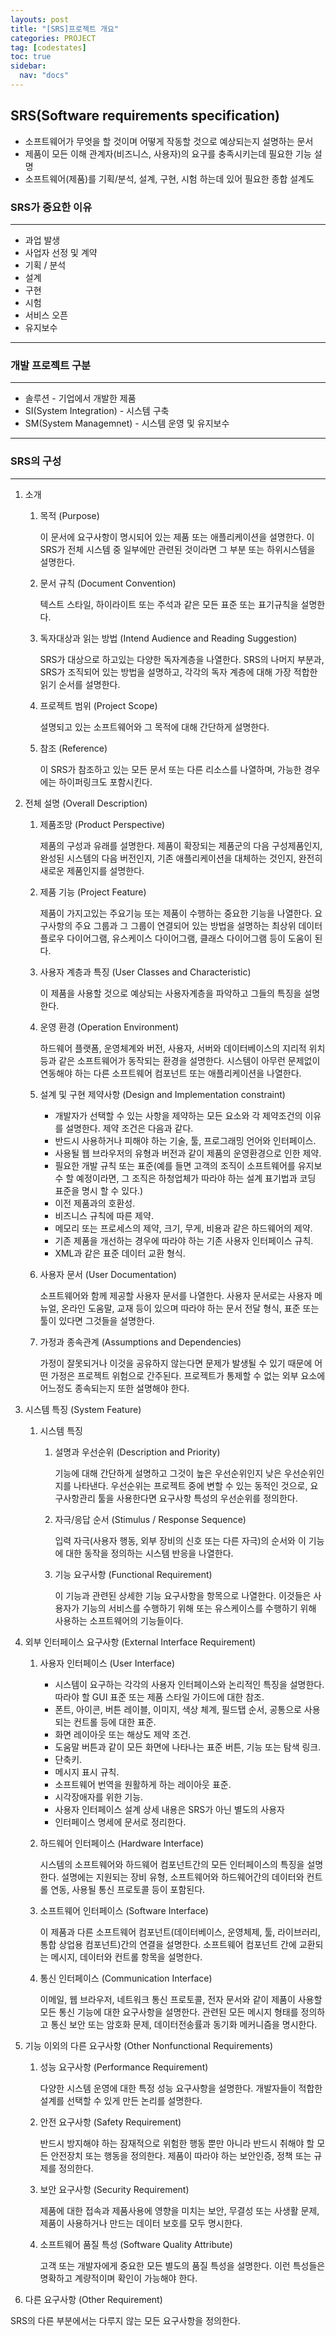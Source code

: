 ```yaml
---
layouts: post
title: "[SRS]프로젝트 개요"
categories: PROJECT
tag: [codestates]
toc: true
sidebar:
  nav: "docs"
---
```


## SRS(Software requirements specification)

- 소프트웨어가 무엇을 할 것이며 어떻게 작동할 것으로 예상되는지 설명하는 문서
- 제품이 모든 이해 관계자(비즈니스, 사용자)의 요구를 충족시키는데 필요한 기능 설명
- 소프트웨어(제품)를 기획/분석, 설계, 구현, 시험 하는데 있어 필요한 종합 설계도

### SRS가 중요한 이유

---

- 과업 발생
- 사업자 선정 및 계약
- 기획 / 분석
- 설계
- 구현
- 시험
- 서비스 오픈
- 유지보수

---

### 개발 프로젝트 구분

---

- 솔루션 - 기업에서 개발한 제품
- SI(System Integration) - 시스템 구축
- SM(System Managemnet) - 시스템 운영 및 유지보수

---

### SRS의 구성

---

1. 소개

   1. 목적 (Purpose)

      이 문서에 요구사항이 명시되어 있는 제품 또는 애플리케이션을 설명한다. 이 SRS가 전체 시스템 중 일부에만 관련된 것이라면 그 부분 또는 하위시스템을 설명한다.

   2. 문서 규칙 (Document Convention)

      텍스트 스타일, 하이라이트 또는 주석과 같은 모든 표준 또는 표기규칙을 설명한다.

   3. 독자대상과 읽는 방법 (Intend Audience and Reading Suggestion)

      SRS가 대상으로 하고있는 다양한 독자계층을 나열한다. SRS의 나머지 부분과, SRS가 조직되어 있는 방법을 설명하고, 각각의 독자 계층에 대해 가장 적합한 읽기 순서를 설명한다.

   4. 프로젝트 범위 (Project Scope)

      설명되고 있는 소프트웨어와 그 목적에 대해 간단하게 설명한다.

   5. 참조 (Reference)

      이 SRS가 참조하고 있는 모든 문서 또는 다른 리소스를 나열하며, 가능한 경우에는 하이퍼링크도 포함시킨다.

2. 전체 설명 (Overall Description)

   1. 제품조망 (Product Perspective)

      제품의 구성과 유래를 설명한다. 제품이 확장되는 제품군의 다음 구성제품인지, 완성된 시스템의 다음 버전인지, 기존 애플리케이션을 대체하는 것인지, 완전히 새로운 제품인지를 설명한다.

   2. 제품 기능 (Project Feature)

      제품이 가지고있는 주요기능 또는 제품이 수행하는 중요한 기능을 나열한다. 요구사항의 주요 그룹과 그 그룹이 연결되어 있는 방법을 설명하는 최상위 데이터 플로우 다이어그램, 유스케이스 다이어그램, 클래스 다이어그램 등이 도움이 된다.

   3. 사용자 계층과 특징 (User Classes and Characteristic)

      이 제품을 사용할 것으로 예상되는 사용자계층을 파악하고 그들의 특징을 설명한다.

   4. 운영 환경 (Operation Environment)

      하드웨어 플랫폼, 운영체계와 버전, 사용자, 서버와 데이터베이스의 지리적 위치 등과 같은 소프트웨어가 동작되는 환경을 설명한다. 시스템이 아무런 문제없이 연동해야 하는 다른 소프트웨어 컴포넌트 또는 애플리케이션을 나열한다.

   5. 설계 및 구현 제약사항 (Design and Implementation constraint)

      - 개발자가 선택할 수 있는 사항을 제약하는 모든 요소와 각 제약조건의 이유를 설명한다. 제약 조건은 다음과 같다.
      - 반드시 사용하거나 피해야 하는 기술, 툴, 프로그래밍 언어와 인터페이스.
      - 사용될 웹 브라우저의 유형과 버전과 같이 제품의 운영환경으로 인한 제약.
      - 필요한 개발 규칙 또는 표준(예를 들면 고객의 조직이 소프트웨어를 유지보수 할 예정이라면, 그 조직은 하청업체가 따라야 하는 설계 표기법과 코딩 표준을 명시 할 수 있다.)
      - 이전 제품과의 호환성.
      - 비즈니스 규칙에 따른 제약.
      - 메모리 또는 프로세스의 제약, 크기, 무게, 비용과 같은 하드웨어의 제약.
      - 기존 제품을 개선하는 경우에 따라야 하는 기존 사용자 인터페이스 규칙.
      - XML과 같은 표준 데이터 교환 형식.

   6. 사용자 문서 (User Documentation)

      소프트웨어와 함께 제공할 사용자 문서를 나열한다. 사용자 문서로는 사용자 메뉴얼, 온라인 도움말, 교재 등이 있으며 따라야 하는 문서 전달 형식, 표준 또는 툴이 있다면 그것들을 설명한다.

   7. 가정과 종속관계 (Assumptions and Dependencies)

      가정이 잘못되거나 이것을 공유하지 않는다면 문제가 발생될 수 있기 때문에 어떤 가정은 프로젝트 위험으로 간주된다. 프로젝트가 통제할 수 없는 외부 요소에 어느정도 종속되는지 또한 설명해야 한다.

3. 시스템 특징 (System Feature)

   1. 시스템 특징

      1. 설명과 우선순위 (Description and Priority)

         기능에 대해 간단하게 설명하고 그것이 높은 우선순위인지 낮은 우선순위인지를 나타낸다. 우선순위는 프로젝트 중에 변할 수 있는 동적인 것으로, 요구사항관리 툴을 사용한다면 요구사항 특성의 우선순위를 정의한다.

      2. 자극/응답 순서 (Stimulus / Response Sequence)

         입력 자극(사용자 행동, 외부 장비의 신호 또는 다른 자극)의 순서와 이 기능에 대한 동작을 정의하는 시스템 반응을 나열한다.

      3. 기능 요구사항 (Functional Requirement)

         이 기능과 관련된 상세한 기능 요구사항을 항목으로 나열한다. 이것들은 사용자가 기능의 서비스를 수행하기 위해 또는 유스케이스를 수행하기 위해 사용하는 소프트웨어의 기능들이다.

4. 외부 인터페이스 요구사항 (External Interface Requirement)

   1. 사용자 인터페이스 (User Interface)

      - 시스템이 요구하는 각각의 사용자 인터페이스와 논리적인 특징을 설명한다. 따라야 할 GUI 표준 또는 제품 스타일 가이드에 대한 참조.
      - 폰트, 아이콘, 버튼 레이블, 이미지, 색상 체계, 필드탭 순서, 공통으로 사용되는 컨트롤 등에 대한 표준.
      - 화면 레이아웃 또는 해상도 제약 조건.
      - 도움말 버튼과 같이 모든 화면에 나타나는 표준 버튼, 기능 또는 탐색 링크.
      - 단축키.
      - 메시지 표시 규칙.
      - 소프트웨어 번역을 원활하게 하는 레이아웃 표준.
      - 시각장애자를 위한 기능.
      - 사용자 인터페이스 설계 상세 내용은 SRS가 아닌 별도의 사용자
      - 인터페이스 명세에 문서로 정리한다.

   2. 하드웨어 인터페이스 (Hardware Interface)

      시스템의 소프트웨어와 하드웨어 컴포넌트간의 모든 인터페이스의 특징을 설명한다. 설명에는 지원되는 장비 유형, 소프트웨어와 하드웨어간의 데이터와 컨트롤 연동, 사용될 통신 프로토콜 등이 포함된다.

   3. 소프트웨어 인터페이스 (Software Interface)

      이 제품과 다른 소프트웨어 컴포넌트(데이터베이스, 운영체제, 툴, 라이브러리, 통합 상업용 컴포넌트)간의 연결을 설명한다. 소프트웨어 컴포넌트 간에 교환되는 메시지, 데이터와 컨트롤 항목을 설명한다.

   4. 통신 인터페이스 (Communication Interface)

      이메일, 웹 브라우저, 네트워크 통신 프로토콜, 전자 문서와 같이 제품이 사용할 모든 통신 기능에 대한 요구사항을 설명한다. 관련된 모든 메시지 형태를 정의하고 통신 보안 또는 암호화 문제, 데이터전송률과 동기화 메커니즘을 명시한다.

5. 기능 이외의 다른 요구사항 (Other Nonfunctional Requirements)

   1. 성능 요구사항 (Performance Requirement)

      다양한 시스템 운영에 대한 특정 성능 요구사항을 설명한다. 개발자들이 적합한 설계를 선택할 수 있게 만든 논리를 설명한다.

   2. 안전 요구사항 (Safety Requirement)

      반드시 방지해야 하는 잠재적으로 위험한 행동 뿐만 아니라 반드시 취해야 할 모든 안전장치 또는 행동을 정의한다. 제품이 따라야 하는 보안인증, 정책 또는 규제를 정의한다.

   3. 보안 요구사항 (Security Requirement)

      제품에 대한 접속과 제품사용에 영향을 미치는 보안, 무결성 또는 사생활 문제, 제품이 사용하거나 만드는 데이터 보호를 모두 명시한다.

   4. 소프트웨어 품질 특성 (Software Quality Attribute)

      고객 또는 개발자에게 중요한 모든 별도의 품질 특성을 설명한다. 이런 특성들은 명확하고 계량적이며 확인이 가능해야 한다.

6. 다른 요구사항 (Other Requirement)

SRS의 다른 부분에서는 다루지 않는 모든 요구사항을 정의한다.
